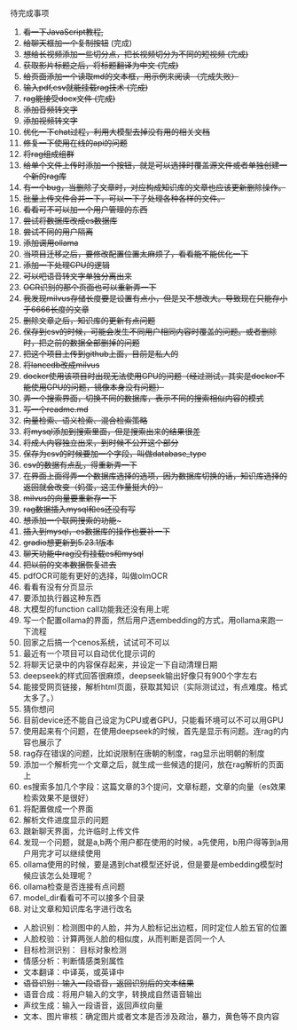 待完成事项

1. ~~看一下JavaScript教程,~~
2. ~~给聊天框加一个复制按钮~~  (完成)
3. ~~想给长视频添加一些切分点，把长视频切分为不同的短视频   (完成)~~
4. ~~获取影片标题之后，将标题翻译为中文    (完成)~~
5. ~~给页面添加一个读取md的文本框，用示例来阅读   （完成失败）~~
6. ~~输入pdf,csv就能挂载rag技术  (完成)~~
7. ~~rag能接受docx文件 (完成)~~
8. ~~添加音频转文字~~
9. ~~添加视频转文字~~
10. ~~优化一下chat过程，利用大模型去掉没有用的相关文档~~
11. ~~修复一下使用在线的api的问题~~
12. ~~将rag组成组群~~
13. ~~给单个文件上传时添加一个按钮，就是可以选择时覆盖源文件或者单独创建一个新的rag库~~
14. ~~有一个bug，当删除了文章时，对应构成知识库的文章也应该更新删除操作。~~
15. ~~批量上传文件合并一下，可以一下子处理各种各样的文件。~~
16. ~~看看可不可以加一个用户管理的东西~~
17. ~~尝试将数据库改成es数据库~~
18. ~~尝试不同的用户隔离~~
19. ~~添加调用ollama~~
20. ~~当项目迁移之后，要修改配置位置太麻烦了，看看能不能优化一下~~
21. ~~添加一下处理CPU的逻辑~~
22. ~~可以吧语音转文字单独分离出来~~
23. ~~OCR识别的那个页面也可以重新弄一下~~
24. ~~我发现milvus存储长度要是设置有点小，但是又不想改大。导致现在只能存小于6666长度的文章~~
25. ~~删除文章之后，知识库的更新有点问题~~
26. ~~保存到csv的时候，可能会发生不同用户相同内容时覆盖的问题。或者删除时，把之前的数据全部删掉的问题~~
27. ~~把这个项目上传到github上面，目前是私人的~~
28. ~~将lancedb改成milvus~~
29. ~~docker使用该项目时出现无法使用GPU的问题（经过测试，其实是docker不能使用GPU的问题，镜像本身没有问题）~~
30. ~~弄一个搜索界面，切换不同的数据库，表示不同的搜索相似内容的模式~~
31. ~~写一个readme.md~~
32. ~~向量检索、语义检索、混合检索策略~~
33. ~~将mysql添加到搜索里面，但是搜索出来的结果很差~~
34. ~~将成人内容独立出来，到时候不公开这个部分~~
35. ~~保存为csv的时候要加一个字段，叫做database_type~~
36. ~~csv的数据有点乱，得重新弄一下~~
37. ~~在界面上面得弄一个数据库选择的选项，因为数据库切换的话，知识库选择的返回就会改变（妈蛋，这工作量挺大的）~~
38. ~~milvus的向量要重新存一下~~
39. ~~rag数据插入mysql和es还没有写~~
40. ~~想添加一个联网搜索的功能~~~
41. ~~插入到mysql，es数据库的操作也要补一下~~
42. ~~gradio想更新到5.23.1版本~~
43. ~~聊天功能中rag没有挂载es和mysql~~
44. ~~把以前的文本数据恢复进去~~
45. pdfOCR可能有更好的选择，叫做olmOCR
46. 看看有没有分页显示
47. 要添加执行器这种东西
48. 大模型的function call功能我还没有用上呢
49. 写一个配置ollama的界面，然后用户选embedding的方式，用ollama来跑一下流程
50. 回家之后搞一个cenos系统，试试可不可以
51. 最近有一个项目可以自动优化提示词的
52. 将聊天记录中的内容保存起来，并设定一下自动清理日期
53. deepseek的样式回答很麻烦，deepseek输出好像只有900个字左右 
54. 能接受网页链接，解析html页面，获取其知识（实际测试过，有点难度。格式太多了。）
55. 猜你想问
56. 目前device还不能自己设定为CPU或者GPU，只能看环境可以不可以用GPU
57. 使用起来有个问题，在使用deepseek的时候，首先是显示有问题。连rag的内容也展示了
58. rag存在错误的问题，比如说限制在唐朝的制度，rag显示出明朝的制度
59. 添加一个解析完一个文章之后，就生成一些候选的提问，放在rag解析的页面上
60. es搜索多加几个字段：这篇文章的3个提问，文章标题，文章的向量（es效果检索效果不是很好）
61. 将配置做成一个界面
62. 解析文件进度显示的问题
63. 跟新聊天界面，允许临时上传文件
64. 发现一个问题，就是a,b两个用户都在使用的时候，a先使用，b用户得等到a用户用完才可以继续使用
65. ollama使用的时候，要是遇到chat模型还好说，但是要是embedding模型时候应该怎么处理呢？
66. ollama检查是否连接有点问题
67. model_dir看看可不可以接多个目录
68. 对让文章和知识库名字进行改名
- 人脸识别：检测图中的人脸，并为人脸标记出边框，同时定位人脸五官的位置
- 人脸校验：计算两张人脸的相似度，从而判断是否同一个人
- 目标检测识别： 目标对象检测
- 情感分析：判断情感类别属性
- 文本翻译：中译英，或英译中
- ~~语音识别：输入一段语音，返回识别后的文本结果~~
- 语音合成：将用户输入的文字，转换成自然语音输出
- 声纹生成：输入一段语音，返回声纹向量
- 文本、图片审核：确定图片或者文本是否涉及政治，暴力，黄色等不良内容

